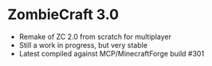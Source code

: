 ZombieCraft 3.0
===============

- Remake of ZC 2.0 from scratch for multiplayer
- Still a work in progress, but very stable
- Latest compiled against MCP/MinecraftForge build #301